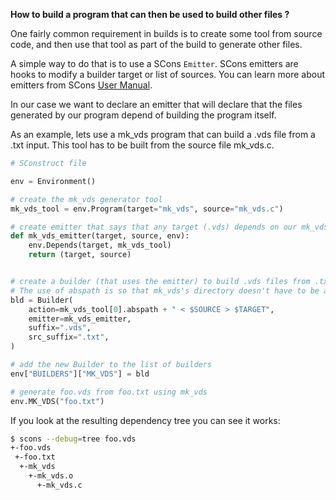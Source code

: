**How to build a program that can then be used to build other files ?**

One fairly common requirement in builds is to create some tool from source code, and then use that tool as part of the build to generate other files.

A simple way to do that is to use a SCons `Emitter`.
SCons emitters are hooks to modify a builder target or list of sources. You can learn more about emitters from SCons [User Manual](http://www.scons.org/doc/production/HTML/scons-user.html#idp1378962140).

In our case we want to declare an emitter that will declare that the files generated by our program depend of building the program itself.

As an example, lets use a mk_vds program that can build a .vds file from a .txt input. This tool has to be built from the source file mk_vds.c.

```python
# SConstruct file

env = Environment()

# create the mk_vds generator tool
mk_vds_tool = env.Program(target="mk_vds", source="mk_vds.c")

# create emitter that says that any target (.vds) depends on our mk_vds program
def mk_vds_emitter(target, source, env):
    env.Depends(target, mk_vds_tool)
    return (target, source)


# create a builder (that uses the emitter) to build .vds files from .txt files
# The use of abspath is so that mk_vds's directory doesn't have to be added to the shell path.
bld = Builder(
    action=mk_vds_tool[0].abspath + " < $SOURCE > $TARGET",
    emitter=mk_vds_emitter,
    suffix=".vds",
    src_suffix=".txt",
)

# add the new Builder to the list of builders
env["BUILDERS"]["MK_VDS"] = bld

# generate foo.vds from foo.txt using mk_vds
env.MK_VDS("foo.txt")
```

If you look at the resulting dependency tree you can see it works:

```bash
$ scons --debug=tree foo.vds
+-foo.vds
 +-foo.txt
  +-mk_vds
    +-mk_vds.o
      +-mk_vds.c
```

